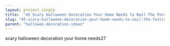 ```yaml
---
layout: project_single
title:  "45 Scary Halloween Decoration Your Home Needs to Nail The Festival"
slug: "45-scary-halloween-decoration-your-home-needs-to-nail-the-festival"
parent: "hallowen-decoration-ideas"
---
```

scary halloween decoration your home needs27